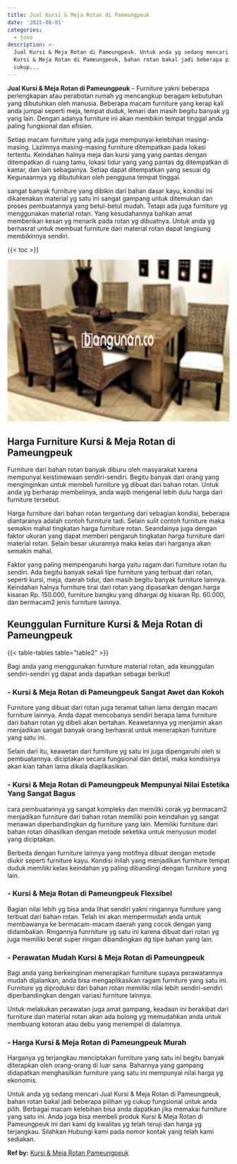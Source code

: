 ```yaml
---
title: Jual Kursi & Meja Rotan di Pameungpeuk
date: '2025-08-01'
categories:
  - toko
description: >-
  Jual Kursi & Meja Rotan di Pameungpeuk. Untuk anda yg sedang mencari Jual
  Kursi & Meja Rotan di Pameungpeuk, bahan rotan bakal jadi beberapa pilihan yg
  cukup...
---
```


**Jual Kursi & Meja Rotan di Pameungpeuk** – Furniture yakni beberapa perlengkapan atau perabotan rumah yg mencangkup beragam kebutuhan yang dibutuhkan oleh manusia. Beberapa macam furniture yang kerap kali anda jumpai seperti meja, tempat duduk, lemari dan masih begitu banyak yg yang lain. Dengan adanya furniture ini akan membikin tempat tinggal anda paling fungsional dan efisien.

Setiap macam furniture yang ada juga mempunyai kelebihan masing-masing. Lazimnya masing-masing furniture ditempatkan pada lokasi tertentu. Keindahan halnya meja dan kursi yang yang pantas dengan ditempatkan di ruang tamu, lokasi tidur yang yang pantas dg ditempatkan di kamar, dan lain sebagainya. Setiap dapat ditempatkan yang sesuai dg Kegunaannya yg dibutuhkan oleh pengguna tempat tinggal.

sangat banyak furniture yang dibikin dari bahan dasar kayu, kondisi ini dikarenakan material yg satu ini sangat gampang untuk ditemukan dan proses pembuatannya yang betul-betul mudah. Tetapi ada juga furniture yg menggunakan material rotan. Yang kesudahannya bahkan amat memberikan kesan yg menarik pada rotan yg dibuatnya. Untuk anda yg berhasrat untuk membuat furniture dari material rotan dapat langsung membikinnya sendiri.

{{< toc >}}

![Jual Kursi & Meja Rotan di Pameungpeuk](/images/kursi-meja-rotan-murah16.png)

## Harga Furniture Kursi & Meja Rotan di Pameungpeuk

Furniture dari bahan rotan banyak diburu oleh masyarakat karena mempunyai keistimewaan sendiri-sendiri. Begitu banyak dari orang yang menginginkan untuk membeli furniture yg dibuat dari bahan rotan. Untuk anda yg berharap membelinya, anda wajib mengenal lebih dulu harga dari furniture tersebut.

Harga furniture dari bahan rotan tergantung dari sebagian kondisi, beberapa diantaranya adalah contoh furniture tadi. Selain sulit contoh furniture maka semakin mahal tingkatan harga furniture rotan. Seandainya juga dengan faktor ukuran yang dapat memberi pengaruh tingkatan harga furniture dari material rotan. Selain besar ukurannya maka kelas dari harganya akan semakin mahal.

Faktor yang paling mempengaruhi harga yaitu ragam dari furniture rotan itu sendiri. Ada begitu banyak sekali tipe furniture yang terbuat dari rotan, seperti kursi, meja, daerah tidur, dan masih begitu banyak furniture lainnya. Keindahan halnya furniture tirai dari rotan yang dipasarkan dengan harga kisaran Rp. 150.000, furniture bangku yang dihargai dg kisaran Rp. 60.000, dan bermacam2 jenis furniture lainnya.

## Keunggulan Furniture Kursi & Meja Rotan di Pameungpeuk

{{< table-tables table="table2" >}}

Bagi anda yang menggunakan furniture material rotan, ada keunggulan sendiri-sendiri yg dapat anda dapatkan sebagai berikut!

### \- Kursi & Meja Rotan di Pameungpeuk Sangat Awet dan Kokoh

Furniture yang dibuat dari rotan juga teramat tahan lama dengan macam furniture lainnya. Anda dapat mencobanya sendiri berapa lama furniture dari bahan rotan yg dibeli akan bertahan. Keawetannya yg menjamin akan menjadikan sangat banyak orang berhasrat untuk menerapkan furniture yang satu ini.

Selain dari itu, keawetan dari furniture yg satu ini juga dipengaruhi oleh si pembuatannya. diciptakan secara fungsional dan detail, maka kondisinya akan kian tahan lama dikala diaplikasikan.

### \- Kursi & Meja Rotan di Pameungpeuk Mempunyai Nilai Estetika Yang Sangat Bagus

cara pembuatannya yg sangat kompleks dan memiliki corak yg bermacam2 menjadikan furniture dari bahan rotan memiliki poin keindahan yg sangat menawan diperbandingkan dg furniture yang lain. Memiliki furniture dari bahan rotan dihasilkan dengan metode seketika untuk menyusun model yang diciptakan.

Berbeda dengan furniture lainnya yang motifnya dibuat dengan metode diukir seperti furniture kayu. Kondisi inilah yang menjadikan furniture tempat duduk memiliki kelas keindahan yg paling dibandingi dengan furniture yang lain.

### \- Kursi & Meja Rotan di Pameungpeuk Flexsibel

Bagian nilai lebih yg bisa anda lihat sendiri yakni ringannya furniture yang terbuat dari bahan rotan. Telah ini akan mempermudah anda untuk membawanya ke bermacam-macam daerah yang cocok dengan yang didambakan. Ringannya funrniture yg satu ini karena dibuat dari rotan yg juga memiliki berat super ringan dibandingkan dg tipe bahan yang lain.

### \- Perawatan Mudah Kursi & Meja Rotan di Pameungpeuk

Bagi anda yang berkeinginan menerapkan furniture supaya perawatannya mudah dijalankan, anda bisa mengaplikasikan ragam furniture yang satu ini. Furniture yg diproduksi dari bahan rotan memiliki nilai lebih sendiri-sendiri diperbandingkan dengan variasi furniture lainnya.

Untuk melakukan perawatan juga amat gampang, keadaan ini berakibat dari furniture dari material rotan akan ada bolong yg memudahkan anda untuk membuang kotoran atau debu yang menempel di dalamnya.

### \- Harga Kursi & Meja Rotan di Pameungpeuk Murah

Harganya yg terjangkau menciptakan furniture yang satu ini begitu banyak diterapkan oleh orang-orang di luar sana. Bahannya yang gampang didapatkan menghasilkan furniture yang satu ini mempunyai nilai harga yg ekonomis.

Untuk anda yg sedang mencari Jual Kursi & Meja Rotan di Pameungpeuk, bahan rotan bakal jadi beberapa pilihan yg cukup fungsional untuk anda pilih. Berbagai macam kelebihan bisa anda dapatkan jika memakai furniture yang satu ini. Anda juga bisa membeli produk Kursi & Meja Rotan di Pameungpeuk ini dari kami dg kwalitas yg telah teruji dan harga yg terjangkau. Silahkan Hubungi kami pada nomor kontak yang telah kami sediakan.

**Ref by:** [Kursi & Meja Rotan Pameungpeuk](https://id.wikipedia.org/wiki/Kursi)
